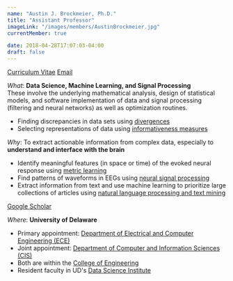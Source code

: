 ```yaml
---
name: "Austin J. Brockmeier, Ph.D."
title: "Assistant Professor"
imageLink: "/images/members/AustinBrockmeier.jpg"
currentMember: true

date: 2018-04-28T17:07:03-04:00
draft: false
---
```


[Curriculum Vitae](/other/ajbrockmeier_CV_12_2021.pdf)
[Email](mailto:ajbrock@udel.edu)

*What*: **Data Science, Machine Learning, and Signal Processing**   
These involve the underlying mathematical analysis, design of statistical models, and software implementation of data and signal processing (filtering and neural networks) as well as optimization routines.

* Finding discrepancies in data sets using [divergences](/research/discrepancies/)
* Selecting representations of data using [informativeness measures](/research/informativeness/)

*Why*: To extract actionable information from complex data, especially to **understand and interface with the brain**

* Identify meaningful features (in space or time) of the evoked neural response using [metric learning](/research/neural_decoding/)
* Find patterns of waveforms in EEGs using [neural signal processing](/research/eegs/)
* Extract information from text and use machine learning to prioritize large collections of articles using [natural language processing and text mining](/research/pico/)

[Google Scholar](https://scholar.google.com/citations?hl=en&user=g_QoCQQAAAAJ&view_op=list_works&sortby=pubdate)

*Where*: **University of Delaware** 
* Primary appointment: [Department of Electrical and Computer Engineering (ECE)](https://www.ece.udel.edu) 
* Joint appointment: [Department of Computer and Information Sciences (CIS)](https://www.cis.udel.edu/)
* Both are within the [College of Engineering](https://engr.udel.edu/)
* Resident faculty in UD's [Data Science Institute](https://dsi.udel.edu/)


